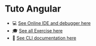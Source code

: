 # Tuto Angular

- 💻 [See Online IDE and debugger here](https://stackblitz.com/edit/angular-a97634-c3smaq)
- 🎓 [See all Exercise here](https://angular.io/start)
- 🔌 [See CLI documentation here](https://angular.io/cli)
